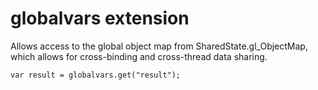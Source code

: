 globalvars extension
===================

Allows access to the global object map from SharedState.gl_ObjectMap, which allows
for cross-binding and cross-thread data sharing.

```
var result = globalvars.get("result");
```
